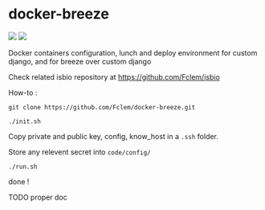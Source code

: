 # docker-breeze
[![](https://images.microbadger.com/badges/image/fimm/breeze.svg)](https://microbadger.com/images/fimm/breeze "Get your own image badge on microbadger.com")
[![](https://images.microbadger.com/badges/version/fimm/breeze.svg)](https://microbadger.com/images/fimm/breeze "Get your own version badge on microbadger.com")

Docker containers configuration, lunch and deploy environment for custom django, and for breeze over custom django

Check related isbio repository at https://github.com/Fclem/isbio

How-to :

```console
git clone https://github.com/Fclem/docker-breeze.git

./init.sh
```

Copy private and public key, config, know_host in a ```.ssh``` folder.

Store any relevent secret into ```code/config/```

```console
./run.sh
```

done !

TODO proper doc
